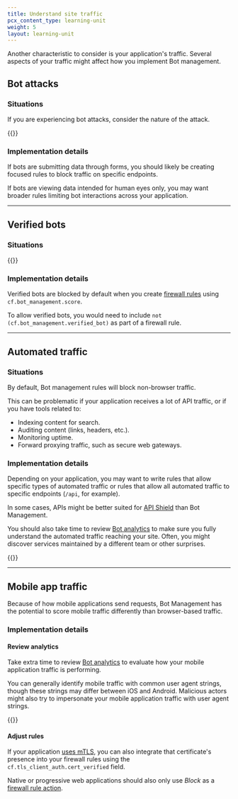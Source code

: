 ```yaml
---
title: Understand site traffic
pcx_content_type: learning-unit
weight: 5
layout: learning-unit
---
```


Another characteristic to consider is your application's traffic. Several aspects of your traffic might affect how you implement Bot management.

## Bot attacks

### Situations

If you are experiencing bot attacks, consider the nature of the attack.

{{<render file="_bot-types-attacks.md" productFolder="bots">}}

### Implementation details

If bots are submitting data through forms, you should likely be creating focused rules to block traffic on specific endpoints.

If bots are viewing data intended for human eyes only, you may want broader rules limiting bot interactions across your application.

---

## Verified bots

### Situations

{{<render file="_verified-bots.md" productFolder="bots" >}}

### Implementation details

Verified bots are blocked by default when you create [firewall rules](/firewall/) using `cf.bot_management.score`.

To allow verified bots, you would need to include `not (cf.bot_management.verified_bot)` as part of a firewall rule.

---

## Automated traffic

### Situations

By default, Bot management rules will block non-browser traffic.

This can be problematic if your application receives a lot of API traffic, or if you have tools related to:

- Indexing content for search.
- Auditing content (links, headers, etc.).
- Monitoring uptime.
- Forward proxying traffic, such as secure web gateways.

### Implementation details

Depending on your application, you may want to write rules that allow specific types of automated traffic or rules that allow all automated traffic to specific endpoints (`/api`, for example).

In some cases, APIs might be better suited for [API Shield](/api-shield/) than Bot Management.

You should also take time to review [Bot analytics](/bots/bot-analytics/bm-subscription/) to make sure you fully understand the automated traffic reaching your site. Often, you might discover services maintained by a different team or other surprises.

{{<render file="_bot-analytics-traffic-characteristics.md" productFolder="bots">}}

---

## Mobile app traffic

Because of how mobile applications send requests, Bot Management has the potential to score mobile traffic differently than browser-based traffic.

### Implementation details

#### Review analytics

Take extra time to review [Bot analytics](/bots/bot-analytics/bm-subscription/) to evaluate how your mobile application traffic is performing.

You can generally identify mobile traffic with common user agent strings, though these strings may differ between iOS and Android. Malicious actors might also try to impersonate your mobile application traffic with user agent strings.

{{<render file="_allow-rules-caveat.md" productFolder="bots">}}
<br/>

#### Adjust rules

If your application [uses mTLS](/api-shield/security/mtls/), you can also integrate that certificate's presence into your firewall rules using the `cf.tls_client_auth.cert_verified` field.

Native or progressive web applications should also only use *Block* as a [firewall rule action](/firewall/cf-firewall-rules/actions/).